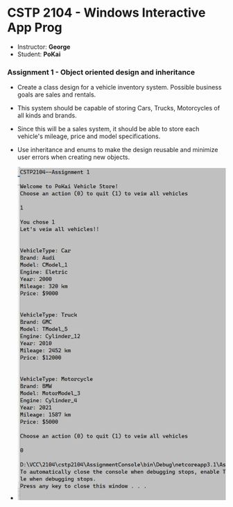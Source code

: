 # CSTP 2104 - Windows Interactive App Prog

* Instructor: **George** 
* Student: **PoKai** 

### Assignment 1 - Object oriented design and inheritance
- Create a class design for a vehicle inventory system. Possible business goals are sales and rentals.
- This system should be capable of storing Cars, Trucks, Motorcycles of all kinds and brands.
- Since this will be a sales system, it should be able to store each vehicle's mileage, price and model specifications.
- Use inheritance and enums to make the design reusable and minimize user errors when creating new objects.

- ![](Images/Assignment1.png)
